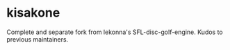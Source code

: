 kisakone
========

Complete and separate fork from lekonna's SFL-disc-golf-engine. Kudos to previous maintainers.
